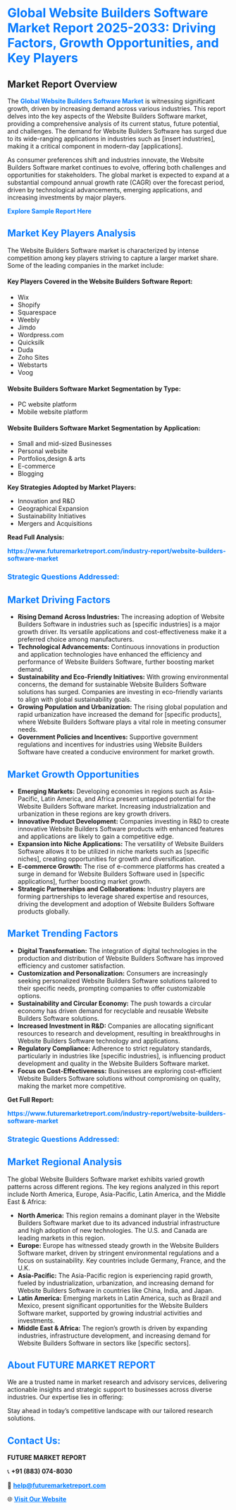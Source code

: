<h1 style="color: #007BFF;">Global Website Builders Software Market Report 2025-2033: Driving Factors, Growth Opportunities, and Key Players</h1>

<section id="overview">
<h2>Market Report Overview</h2>
<p>The <a href="https://www.futuremarketreport.com/industry-report/website-builders-software-market" style="color: #007BFF; text-decoration: none;"><strong>Global Website Builders Software Market</strong></a> is witnessing significant growth, driven by increasing demand across various industries. This report delves into the key aspects of the Website Builders Software market, providing a comprehensive analysis of its current status, future potential, and challenges. The demand for Website Builders Software has surged due to its wide-ranging applications in industries such as [insert industries], making it a critical component in modern-day [applications].</p>
<p>As consumer preferences shift and industries innovate, the Website Builders Software market continues to evolve, offering both challenges and opportunities for stakeholders. The global market is expected to expand at a substantial compound annual growth rate (CAGR) over the forecast period, driven by technological advancements, emerging applications, and increasing investments by major players.</p>
</section>

<section id="overview">
<p><a href="https://www.futuremarketreport.com/request-sample/reportId=56661" style="color: #007BFF; text-decoration: none;"><strong>Explore Sample Report Here</strong></a></p>
</section>

<section id="key-players">
<h2 style="color: #007BFF;">Market Key Players Analysis</h2>
<p>The Website Builders Software market is characterized by intense competition among key players striving to capture a larger market share. Some of the leading companies in the market include:</p>
<h4>Key Players Covered in the Website Builders Software Report:</h4>
<ul><li>Wix</li><li>Shopify</li><li>Squarespace</li><li>Weebly</li><li>Jimdo</li><li>Wordpress.com</li><li>Quicksilk</li><li>Duda</li><li>Zoho Sites</li><li>Webstarts</li><li>Voog</li></ul>
<h4>Website Builders Software Market Segmentation by Type:</h4>
<ul><li>PC website platform</li><li>Mobile website platform</li></ul>

<h4>Website Builders Software Market Segmentation by Application:</h4>
<ul><li>Small and mid-sized Businesses</li><li>Personal website</li><li>Portfolios,design &amp; arts</li><li>E-commerce</li><li>Blogging</li></ul>
<p><strong>Key Strategies Adopted by Market Players:</strong></p>
<ul>
<li>Innovation and R&D</li>
<li>Geographical Expansion</li>
<li>Sustainability Initiatives</li>
<li>Mergers and Acquisitions</li>
</ul>
</section>

<section>
<p><strong>Read Full Analysis: </strong></p><a href="https://www.futuremarketreport.com/industry-report/website-builders-software-market" style="color: #007BFF; text-decoration: none;"><strong>https://www.futuremarketreport.com/industry-report/website-builders-software-market</strong></a>
<h3 style="color: #007BFF;">Strategic Questions Addressed:</h3>
</section>

<section id="driving-factors">
<h2 style="color: #007BFF;">Market Driving Factors</h2>
<ul>
<li><strong>Rising Demand Across Industries:</strong> The increasing adoption of Website Builders Software in industries such as [specific industries] is a major growth driver. Its versatile applications and cost-effectiveness make it a preferred choice among manufacturers.</li>
<li><strong>Technological Advancements:</strong> Continuous innovations in production and application technologies have enhanced the efficiency and performance of Website Builders Software, further boosting market demand.</li>
<li><strong>Sustainability and Eco-Friendly Initiatives:</strong> With growing environmental concerns, the demand for sustainable Website Builders Software solutions has surged. Companies are investing in eco-friendly variants to align with global sustainability goals.</li>
<li><strong>Growing Population and Urbanization:</strong> The rising global population and rapid urbanization have increased the demand for [specific products], where Website Builders Software plays a vital role in meeting consumer needs.</li>
<li><strong>Government Policies and Incentives:</strong> Supportive government regulations and incentives for industries using Website Builders Software have created a conducive environment for market growth.</li>
</ul>
</section>

<section id="growth-opportunities">
<h2 style="color: #007BFF;">Market Growth Opportunities</h2>
<ul>
<li><strong>Emerging Markets:</strong> Developing economies in regions such as Asia-Pacific, Latin America, and Africa present untapped potential for the Website Builders Software market. Increasing industrialization and urbanization in these regions are key growth drivers.</li>
<li><strong>Innovative Product Development:</strong> Companies investing in R&D to create innovative Website Builders Software products with enhanced features and applications are likely to gain a competitive edge.</li>
<li><strong>Expansion into Niche Applications:</strong> The versatility of Website Builders Software allows it to be utilized in niche markets such as [specific niches], creating opportunities for growth and diversification.</li>
<li><strong>E-commerce Growth:</strong> The rise of e-commerce platforms has created a surge in demand for Website Builders Software used in [specific applications], further boosting market growth.</li>
<li><strong>Strategic Partnerships and Collaborations:</strong> Industry players are forming partnerships to leverage shared expertise and resources, driving the development and adoption of Website Builders Software products globally.</li>
</ul>
</section>

<section id="trending-factors">
<h2 style="color: #007BFF;">Market Trending Factors</h2>
<ul>
<li><strong>Digital Transformation:</strong> The integration of digital technologies in the production and distribution of Website Builders Software has improved efficiency and customer satisfaction.</li>
<li><strong>Customization and Personalization:</strong> Consumers are increasingly seeking personalized Website Builders Software solutions tailored to their specific needs, prompting companies to offer customizable options.</li>
<li><strong>Sustainability and Circular Economy:</strong> The push towards a circular economy has driven demand for recyclable and reusable Website Builders Software solutions.</li>
<li><strong>Increased Investment in R&D:</strong> Companies are allocating significant resources to research and development, resulting in breakthroughs in Website Builders Software technology and applications.</li>
<li><strong>Regulatory Compliance:</strong> Adherence to strict regulatory standards, particularly in industries like [specific industries], is influencing product development and quality in the Website Builders Software market.</li>
<li><strong>Focus on Cost-Effectiveness:</strong> Businesses are exploring cost-efficient Website Builders Software solutions without compromising on quality, making the market more competitive.</li>
</ul>
</section>

<section>
<p><strong>Get Full Report: </strong></p><a href="https://www.futuremarketreport.com/industry-report/website-builders-software-market" style="color: #007BFF; text-decoration: none;"><strong>https://www.futuremarketreport.com/industry-report/website-builders-software-market</strong></a>
<h3 style="color: #007BFF;">Strategic Questions Addressed:</h3>
</section>


<section id="regional-analysis">
<h2 style="color: #007BFF;">Market Regional Analysis</h2>
<p>The global Website Builders Software market exhibits varied growth patterns across different regions. The key regions analyzed in this report include North America, Europe, Asia-Pacific, Latin America, and the Middle East & Africa:</p>
<ul>
<li><strong>North America:</strong> This region remains a dominant player in the Website Builders Software market due to its advanced industrial infrastructure and high adoption of new technologies. The U.S. and Canada are leading markets in this region.</li>
<li><strong>Europe:</strong> Europe has witnessed steady growth in the Website Builders Software market, driven by stringent environmental regulations and a focus on sustainability. Key countries include Germany, France, and the U.K.</li>
<li><strong>Asia-Pacific:</strong> The Asia-Pacific region is experiencing rapid growth, fueled by industrialization, urbanization, and increasing demand for Website Builders Software in countries like China, India, and Japan.</li>
<li><strong>Latin America:</strong> Emerging markets in Latin America, such as Brazil and Mexico, present significant opportunities for the Website Builders Software market, supported by growing industrial activities and investments.</li>
<li><strong>Middle East & Africa:</strong> The region’s growth is driven by expanding industries, infrastructure development, and increasing demand for Website Builders Software in sectors like [specific sectors].</li>
</ul>
</section>

<footer>
<h2 style="color: #007BFF;">About FUTURE MARKET REPORT</h2>
<p>We are a trusted name in market research and advisory services, delivering actionable insights and strategic support to businesses across diverse industries. Our expertise lies in offering:</p>

<p>Stay ahead in today’s competitive landscape with our tailored research solutions.</p>

<h2 style="color: #007BFF;">Contact Us:</h2>
<p><strong>FUTURE MARKET REPORT</strong></p>
<p>📞 <strong>+91 (883) 074-8030</strong></p>
<p>📧 <strong><a href="mailto:help@futuremarketreport.com" style="color: #007BFF;">help@futuremarketreport.com</a></strong></p>
<p>🌐 <strong><a href="https://www.futuremarketreport.com/" style="color: #007BFF;">Visit Our Website</a></strong></p>
</footer>